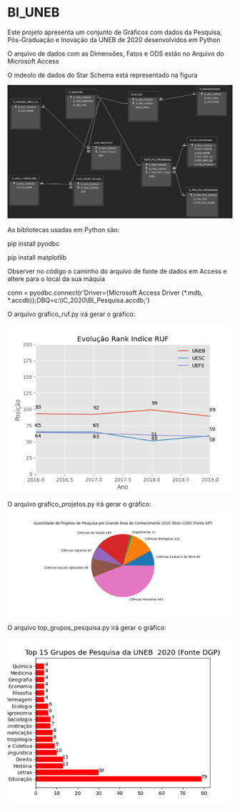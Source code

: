 # BI_UNEB


Este projeto apresenta um conjunto de Gráficos com dados da Pesquisa, Pós-Graduação e Inovação da UNEB de 2020 desenvolvidos em Python

O arquivo de dados com as Dimensões, Fatos e ODS estão no Arquivo do Microsoft Access

O mdeolo de dados do Star Schema está representado na figura 

![Screenshot](modelo.png)


As bibliotecas usadas em Python são:

pip install pyodbc

pip install matplotlib


Observer no código o caminho do arquivo de fonte de dados em Access e altere para o local da sua máquia

conn = pyodbc.connect(r'Driver={Microsoft Access Driver (*.mdb, *.accdb)};DBQ=c:\IC_2020\BI_Pesquisa.accdb;')

O arquivo grafico_ruf.py irá gerar o gráfico: 

![Screenshot](grafico_ruf.png)

O arquivo grafico_projetos.py irá gerar o gráfico: 

![Screenshot](grafico_projetos.png)

O arquivo top_grupos_pesquisa.py irá gerar o gráfico: 

![Screenshot](grafico_top_15.png)
